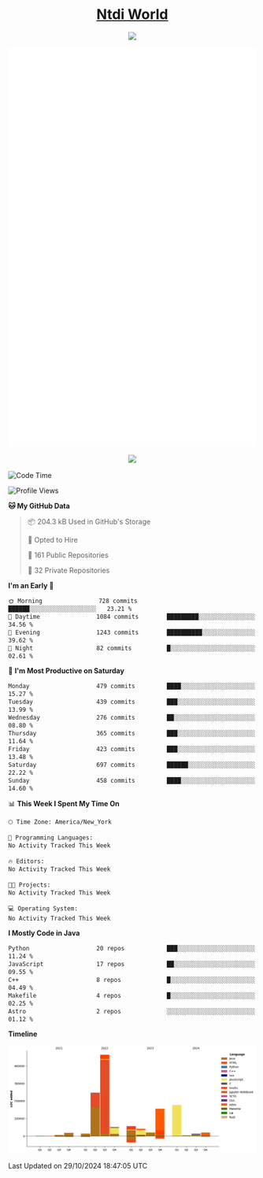 <h1 align="center"><a href="https://www.ntdi.world">Ntdi World</a></h1>
<p align="center">
  <a href="https://github.com/n-tdi"><img src="https://readme-typing-svg.herokuapp.com?lines=FullStack+Developer;Web+Developer;Open-Source+Enthusiast;Java+Developer;Spigot-API%20Developer;&center=true&width=500&height=50"></a>
</p>

<div align="center">
  <img src="/github-metrics.svg"></img>
  
  <img src="https://komarev.com/ghpvc/?username=n-tdi&color=green"></img>
</div>

<!-- May use later.. idk -->
<!-- <a href="http://www.github.com/n-tdi"><img src="https://github-readme-stats.vercel.app/api?username=n-tdi&show_icons=true&hide=&count_private=true&title_color=0891b2&text_color=ffffff&icon_color=0891b2&bg_color=1c1917&hide_border=true&show_icons=true" alt="n-tdi's GitHub stats" /></a> -->

<!--START_SECTION:waka-->
![Code Time](http://img.shields.io/badge/Code%20Time-324%20hrs%2046%20mins-blue)

![Profile Views](http://img.shields.io/badge/Profile%20Views-11-blue)

**🐱 My GitHub Data** 

> 📦 204.3 kB Used in GitHub's Storage 
 > 
> 💼 Opted to Hire
 > 
> 📜 161 Public Repositories 
 > 
> 🔑 32 Private Repositories 
 > 
**I'm an Early 🐤** 

```text
🌞 Morning                728 commits         ██████░░░░░░░░░░░░░░░░░░░   23.21 % 
🌆 Daytime                1084 commits        █████████░░░░░░░░░░░░░░░░   34.56 % 
🌃 Evening                1243 commits        ██████████░░░░░░░░░░░░░░░   39.62 % 
🌙 Night                  82 commits          █░░░░░░░░░░░░░░░░░░░░░░░░   02.61 % 
```
📅 **I'm Most Productive on Saturday** 

```text
Monday                   479 commits         ████░░░░░░░░░░░░░░░░░░░░░   15.27 % 
Tuesday                  439 commits         ███░░░░░░░░░░░░░░░░░░░░░░   13.99 % 
Wednesday                276 commits         ██░░░░░░░░░░░░░░░░░░░░░░░   08.80 % 
Thursday                 365 commits         ███░░░░░░░░░░░░░░░░░░░░░░   11.64 % 
Friday                   423 commits         ███░░░░░░░░░░░░░░░░░░░░░░   13.48 % 
Saturday                 697 commits         ██████░░░░░░░░░░░░░░░░░░░   22.22 % 
Sunday                   458 commits         ████░░░░░░░░░░░░░░░░░░░░░   14.60 % 
```


📊 **This Week I Spent My Time On** 

```text
🕑︎ Time Zone: America/New_York

💬 Programming Languages: 
No Activity Tracked This Week

🔥 Editors: 
No Activity Tracked This Week

🐱‍💻 Projects: 
No Activity Tracked This Week

💻 Operating System: 
No Activity Tracked This Week
```

**I Mostly Code in Java** 

```text
Python                   20 repos            ███░░░░░░░░░░░░░░░░░░░░░░   11.24 % 
JavaScript               17 repos            ██░░░░░░░░░░░░░░░░░░░░░░░   09.55 % 
C++                      8 repos             █░░░░░░░░░░░░░░░░░░░░░░░░   04.49 % 
Makefile                 4 repos             █░░░░░░░░░░░░░░░░░░░░░░░░   02.25 % 
Astro                    2 repos             ░░░░░░░░░░░░░░░░░░░░░░░░░   01.12 % 
```



**Timeline**

![Lines of Code chart](https://raw.githubusercontent.com/n-tdi/n-tdi/main/assets/bar_graph.png)


 Last Updated on 29/10/2024 18:47:05 UTC
<!--END_SECTION:waka-->
